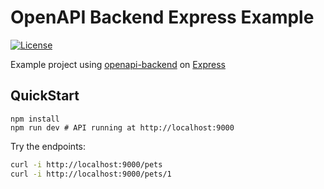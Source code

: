 # OpenAPI Backend Express Example
[![License](http://img.shields.io/:license-mit-blue.svg)](http://anttiviljami.mit-license.org)

Example project using [openapi-backend](backend) on [Express](https://expressjs.com/)

## QuickStart

```
npm install
npm run dev # API running at http://localhost:9000
```

Try the endpoints:

```bash
curl -i http://localhost:9000/pets
curl -i http://localhost:9000/pets/1
```

